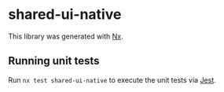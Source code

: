 # shared-ui-native

This library was generated with [Nx](https://nx.dev).

## Running unit tests

Run `nx test shared-ui-native` to execute the unit tests via [Jest](https://jestjs.io).

